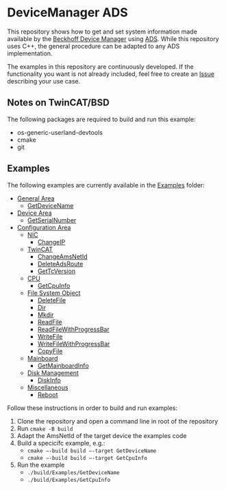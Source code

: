 # DeviceManager ADS

This repository shows how to get and set system information made available by the [Beckhoff Device Manager](https://infosys.beckhoff.com/content/1033/devicemanager/262925835.html) using [ADS](https://infosys.beckhoff.com/content/1033/tcinfosys3/11291871243.html). While this repository uses C++, the general procedure can be adapted to any ADS implementation. 

The examples in this repository are continuously developed. If the functionality you want is not already included, feel free to create an [Issue](https://github.com/Beckhoff/DeviceManager_ADS_Samples/issues/new/choose) describing your use case. 

## Notes on TwinCAT/BSD

The following packages are required to build and run this example:
  - os-generic-userland-devtools
  - cmake
  - git

## Examples

The following examples are currently available in the [Examples](/Examples) folder:

- [General Area](https://infosys.beckhoff.com/content/1031/devicemanager/262981387.html?id=4293180299832159029)
  - [GetDeviceName](/Examples/get_device_name.cpp)
- [Device Area](https://infosys.beckhoff.com/content/1031/devicemanager/263037707.html?id=2194017811770186156)
  - [GetSerialNumber](/Examples/get_serial_number.cpp)
- [Configuration Area](https://infosys.beckhoff.com/content/1031/devicemanager/262982923.html?id=3581134456374512489)
  - [NIC](https://infosys.beckhoff.com/content/1031/devicemanager/263013131.html?id=5976289690375372601)
    - [ChangeIP](/Examples/change_ip.cpp)
  - [TwinCAT](https://infosys.beckhoff.com/content/1031/devicemanager/263030539.html?id=1967927695808387382)
    - [ChangeAmsNetId](/Examples/change_amsnetid.cpp)
    - [DeleteAdsRoute](/Examples/delete_route.cpp)
    - [GetTcVersion](/Examples/get_tc_version.cpp)
  - [CPU](https://infosys.beckhoff.com/content/1031/devicemanager/262984459.html?id=5232713418016897865)
    - [GetCpuInfo](/Examples/get_cpu_info.cpp)
  - [File System Object](https://infosys.beckhoff.com/content/1031/devicemanager/263000843.html?id=5965980679203448020)
    - [DeleteFile](/Examples/delete_file.cpp)
    - [Dir](/Examples/dir.cpp)
    - [Mkdir](/Examples/mkdir.cpp)
    - [ReadFile](/Examples/read_file.cpp)
    - [ReadFileWithProgressBar](/Examples/read_file_progress_bar.cpp)
    - [WriteFile](/Examples/write_file.cpp)
    - [WriteFileWithProgressBar](/Examples/write_file_progress_bar.cpp)
    - [CopyFile](/Examples/copy_file.cpp)
  - [Mainboard](https://infosys.beckhoff.com/content/1031/devicemanager/263006475.html?id=3759807160000515243)
    - [GetMainboardInfo](/Examples/get_mainboard_info.cpp)
  - [Disk Management](https://infosys.beckhoff.com/content/1033/devicemanager/262990091.html)
    - [DiskInfo](/Examples/disk_info.cpp)
  - [Miscellaneous](https://infosys.beckhoff.com/content/1031/devicemanager/263010571.html?id=6080561606085130)
    - [Reboot](/Examples/reboot.cpp)

Follow these instructions in order to build and run examples:

1.	Clone the repository and open a command line in root of the repository
2.	Run `cmake -B build`
3.	Adapt the AmsNetId of the target device the examples code
4.	Build a specicifc example, e.g.:
    - `cmake –-build build –-target GetDeviceName`
    - `cmake –-build build –-target GetCpuInfo`
5. Run the example
    - `./build/Examples/GetDeviceName`
    - `./build/Examples/GetCpuInfo`
